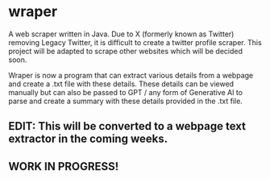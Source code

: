# wraper
A web scraper written in Java. Due to X (formerly known as Twitter) removing Legacy Twitter, it is difficult to create a twitter profile scraper. This project will be adapted to scrape other websites which will be decided soon. 

Wraper is now a program that can extract various details from a webpage and create a .txt file with these details. These details can be viewed manually but can also be passed to GPT / any form of Generative AI to parse and create a summary with these details provided in the .txt file.

## EDIT: This will be converted to a webpage text extractor in the coming weeks.
## WORK IN PROGRESS!

